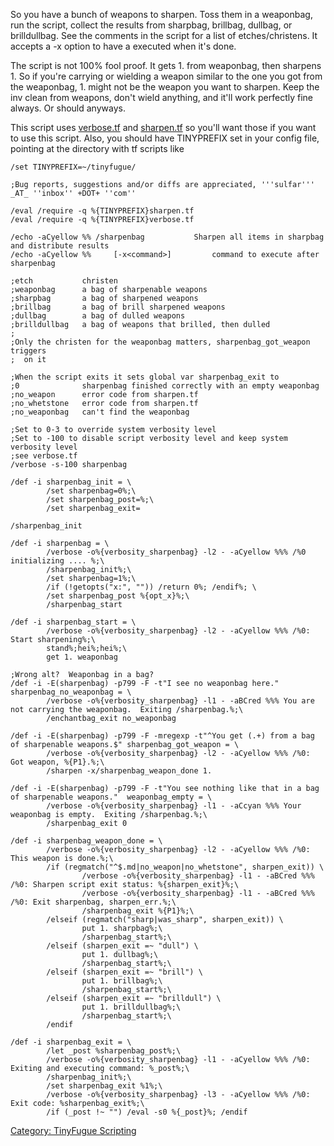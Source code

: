 So you have a bunch of weapons to sharpen. Toss them in a weaponbag, run
the script, collect the results from sharpbag, brillbag, dullbag, or
brilldullbag. See the comments in the script for a list of
etches/christens. It accepts a -x<command> option to have a <command>
executed when it's done.

The script is not 100% fool proof. It gets 1. from weaponbag, then
sharpens 1. So if you're carrying or wielding a weapon similar to the
one you got from the weaponbag, 1. might not be the weapon you want to
sharpen. Keep the inv clean from weapons, don't wield anything, and
it'll work perfectly fine always. Or should anyways.

This script uses [verbose.tf](verbose.tf "wikilink") and
[sharpen.tf](sharpen.tf "wikilink") so you'll want those if you want to
use this script. Also, you should have TINYPREFIX set in your config
file, pointing at the directory with tf scripts like

    /set TINYPREFIX=~/tinyfugue/

    ;Bug reports, suggestions and/or diffs are appreciated, '''sulfar''' _AT_ ''inbox'' +DOT+ ''com''

    /eval /require -q %{TINYPREFIX}sharpen.tf
    /eval /require -q %{TINYPREFIX}verbose.tf

    /echo -aCyellow %% /sharpenbag           Sharpen all items in sharpbag and distribute results
    /echo -aCyellow %%     [-x<command>]         command to execute after sharpenbag

    ;etch           christen
    ;weaponbag      a bag of sharpenable weapons
    ;sharpbag       a bag of sharpened weapons
    ;brillbag       a bag of brill sharpened weapons
    ;dullbag        a bag of dulled weapons
    ;brilldullbag   a bag of weapons that brilled, then dulled
    ;
    ;Only the christen for the weaponbag matters, sharpenbag_got_weapon triggers
    ;  on it

    ;When the script exits it sets global var sharpenbag_exit to
    ;0              sharpenbag finished correctly with an empty weaponbag
    ;no_weapon      error code from sharpen.tf
    ;no_whetstone   error code from sharpen.tf
    ;no_weaponbag   can't find the weaponbag

    ;Set to 0-3 to override system verbosity level
    ;Set to -100 to disable script verbosity level and keep system verbosity level
    ;see verbose.tf
    /verbose -s-100 sharpenbag

    /def -i sharpenbag_init = \
            /set sharpenbag=0%;\
            /set sharpenbag_post=%;\
            /set sharpenbag_exit=

    /sharpenbag_init

    /def -i sharpenbag = \
            /verbose -o%{verbosity_sharpenbag} -l2 - -aCyellow %%% /%0 initializing .... %;\
            /sharpenbag_init%;\
            /set sharpenbag=1%;\
            /if (!getopts("x:", "")) /return 0%; /endif%; \
            /set sharpenbag_post %{opt_x}%;\
            /sharpenbag_start

    /def -i sharpenbag_start = \
            /verbose -o%{verbosity_sharpenbag} -l2 - -aCyellow %%% /%0: Start sharpening%;\
            stand%;hei%;hei%;\
            get 1. weaponbag

    ;Wrong alt?  Weaponbag in a bag?
    /def -i -E(sharpenbag) -p799 -F -t"I see no weaponbag here." sharpenbag_no_weaponbag = \
            /verbose -o%{verbosity_sharpenbag} -l1 - -aBCred %%% You are not carrying the weaponbag.  Exiting /sharpenbag.%;\
            /enchantbag_exit no_weaponbag

    /def -i -E(sharpenbag) -p799 -F -mregexp -t"^You get (.+) from a bag of sharpenable weapons.$" sharpenbag_got_weapon = \
            /verbose -o%{verbosity_sharpenbag} -l2 - -aCyellow %%% /%0: Got weapon, %{P1}.%;\
            /sharpen -x/sharpenbag_weapon_done 1.

    /def -i -E(sharpenbag) -p799 -F -t"You see nothing like that in a bag of sharpenable weapons."  weaponbag_empty = \
            /verbose -o%{verbosity_sharpenbag} -l1 - -aCcyan %%% Your weaponbag is empty.  Exiting /sharpenbag.%;\
            /sharpenbag_exit 0

    /def -i sharpenbag_weapon_done = \
            /verbose -o%{verbosity_sharpenbag} -l2 - -aCyellow %%% /%0: This weapon is done.%;\
            /if (regmatch("^$.md|no_weapon|no_whetstone", sharpen_exit)) \
                    /verbose -o%{verbosity_sharpenbag} -l1 - -aBCred %%% /%0: Sharpen script exit status: %{sharpen_exit}%;\
                    /verbose -o%{verbosity_sharpenbag} -l1 - -aBCred %%% /%0: Exit sharpenbag, sharpen_err.%;\
                    /sharpenbag_exit %{P1}%;\
            /elseif (regmatch("sharp|was_sharp", sharpen_exit)) \
                    put 1. sharpbag%;\
                    /sharpenbag_start%;\
            /elseif (sharpen_exit =~ "dull") \
                    put 1. dullbag%;\
                    /sharpenbag_start%;\
            /elseif (sharpen_exit =~ "brill") \
                    put 1. brillbag%;\
                    /sharpenbag_start%;\
            /elseif (sharpen_exit =~ "brilldull") \
                    put 1. brilldullbag%;\
                    /sharpenbag_start%;\
            /endif

    /def -i sharpenbag_exit = \
            /let _post %sharpenbag_post%;\
            /verbose -o%{verbosity_sharpenbag} -l1 - -aCyellow %%% /%0: Exiting and executing command: %_post%;\
            /sharpenbag_init%;\
            /set sharpenbag_exit %1%;\
            /verbose -o%{verbosity_sharpenbag} -l3 - -aCyellow %%% /%0: Exit code: %sharpenbag_exit%;\
            /if (_post !~ "") /eval -s0 %{_post}%; /endif

[Category: TinyFugue
Scripting](Category:_TinyFugue_Scripting "wikilink")
